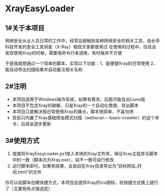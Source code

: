 # XrayEasyLoader

## 1#关于本项目
网络安全从业人员日常的工作中，经常会接触到各种网络安全的相关工具，由长亭科技开发的安全工具洞鉴（X-Ray）相信大家都使用过
在使用的过程中，往往会发现使用Xray的时候，需要用命令行来调用，有时候并不方便

于是我就想通过一个简单的脚本，实现以下功能：1、能便捷Xray的日常使用 2、能自动导出扫描结果并自动备注相关名称

## 2#注明
- 本项目适用于Windows操作系统，如果有需求，后面可能会出Liunx版
- 本项目不包含Xray的破解，只是Xray的一个自动化使用、导出脚本
- 本项目只是解决我日常使用Xray的痛点，脚本很简单，不喜勿喷
- 目前只内置了Xray基础爬虫模式扫描（webscan --basic-crawler）的这个命令，后续会逐步更新

## 3#使用方式
1. 直接将XrayEasyLoader.ps1放入本地的Xray文件夹，保证Xray主程序与脚本中的一致（脚本内为Xray.exe），如不一致可自行修改
2. 运行脚本即可，如果有结果，会自动在Xray目录导出为“目标网站_时间.html”的文件

你可以给脚本创建快捷方式，本项目会提供Xray的ico图标，给快捷方式换上就行了（主要我有点强迫症）
